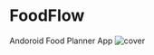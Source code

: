 # FoodFlow
Andoroid Food Planner App
![cover](https://github.com/mahmoodawd/FoodFlow/assets/63718329/fd3a8bec-255f-4912-9b80-7f915e4f268b)
